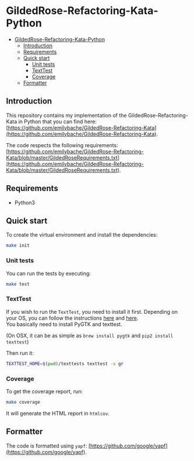 # GildedRose-Refactoring-Kata-Python

<!-- TOC -->

- [GildedRose-Refactoring-Kata-Python](#gildedrose-refactoring-kata-python)
    - [Introduction](#introduction)
    - [Requirements](#requirements)
    - [Quick start](#quick-start)
        - [Unit tests](#unit-tests)
        - [TextTest](#texttest)
        - [Coverage](#coverage)
    - [Formatter](#formatter)

<!-- /TOC -->

## Introduction

This repository contains my implementation of the GildedRose-Refactoring-Kata in Python
that you can find here: [https://github.com/emilybache/GildedRose-Refactoring-Kata](https://github.com/emilybache/GildedRose-Refactoring-Kata).

The code respects the following requirements: [https://github.com/emilybache/GildedRose-Refactoring-Kata/blob/master/GildedRoseRequirements.txt](https://github.com/emilybache/GildedRose-Refactoring-Kata/blob/master/GildedRoseRequirements.txt).



## Requirements

- Python3

## Quick start

To create the virtual environment and install the dependencies:

```bash
make init
```

### Unit tests

You can run the tests by executing:

```bash
make test
```

### TextTest

If you wish to run the `TextTest`, you need to install it first.
Depending on your OS, you can follow the instructions [here](http://texttest.sourceforge.net/index.php?page=download) and [here](http://texttest.sourceforge.net/index.php?page=documentation_trunk&n=install_texttest).  
You basically need to install PyGTK and texttest.

(On OSX, it can be as simple as `brew install pygtk` and `pip2 install texttest`)

Then run it:

```bash
TEXTTEST_HOME=$(pwd)/texttests texttest -a gr
```

### Coverage

To get the coverage report, run:

```bash
make coverage
```

It will generate the HTML report in `htmlcov`.

## Formatter

The code is formatted using `yapf`: [https://github.com/google/yapf](https://github.com/google/yapf).
